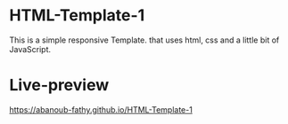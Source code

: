# HTML-Template-1
This is a simple responsive Template. that uses html, css and a little bit of JavaScript.

# Live-preview
https://abanoub-fathy.github.io/HTML-Template-1
